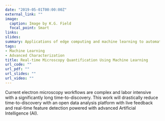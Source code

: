 ```yaml
---
date: "2019-05-01T00:00:00Z"
external_link: ""
image:
  caption: Image by K.G. Field
  focal_point: Smart
links:
slides: 
summary: Applications of edge computing and machine learning to automatically identify features in micrographs
tags:
- Machine Learning
- Advanced Characterization
title: Real-time Microscopy Quantification Using Machine Learning
url_code: ""
url_pdf: ""
url_slides: ""
url_video: ""
---
```


Current electron microscopy workflows are complex and labor intensive with a significantly long time-to-discovery. This work will drastically reduce time-to-discovery with an open data analysis platform with live feedback and real-time feature detection powered with advanced Artificial Intelligence (AI).
